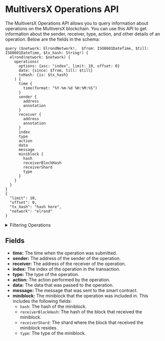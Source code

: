 # MultiversX Operations API

The MultiversX Operations API allows you to query information about operations on the MultiversX blockchain. You can use this API to get information about the sender, receiver, type, action, and other details of an operation.
Below are the fields in the schema:

```
query ($network: ElrondNetwork!,  $from: ISO8601DateTime, $till: ISO8601DateTime, $tx_hash: String!) {
  elrond(network: $network) {
    operations(
      options: {asc: "index", limit: 10, offset: 0}
      date: {since: $from, till: $till}
      txHash: {is: $tx_hash}
    ) {
      time {
        time(format: "%Y-%m-%d %H:%M:%S")
      }
      sender {
        address
        annotation
      }
      receiver {
        address
        annotation
      }
      index
      type
      action
      data
      message
      miniblock {
        hash
        receiverBlockHash
        receiverShard
        type
      }
    }
  }
}
{
  "limit": 10,
  "offset": 0,
  "tx_hash": "hash here",
  "network": "elrond"
}
```

<details><summary>Filtering Operations</summary>

**options** : A set of options that can be used to filter the results.

- **asc** or **desc** : The order of the results, either "asc" (ascending) or "desc" (descending).
- **limit** : The maximum number of results to return. The default is 10.
- **offset** : The number of results to skip. The default is 0.

- **any** : A catch-all filter ( OR logic) that can be used to select operations that match any of the other filters. This is useful if you want to combine multiple filters to narrow down the results.

- **date:** This field allows you to filter the results by the time when the operation was submitted. You can use the `since` and `till` options to specify a time range.
- **txHash:** This field allows you to filter the results by the hash of the transaction that the operation belongs to.
- **operationType:** This field allows you to filter the results by the type of the operation.
- **operationReceiver:** This field allows you to filter the results by the address of the receiver of the operation.
- **operationSender:** This field allows you to filter the results by the address of the sender of the operation.
- **operationIndex:** This field allows you to filter the results by the index of the operation in the transaction.
- **operationData:** This field allows you to filter the results by the data that was passed to the operation.
- **operationAction:** This field allows you to filter the results by the action performed by the operation.
- **miniblockReceiverShard:** This field allows you to filter the results by the shard where the miniblock that the operation was included in was received.
- **miniblockReceiverBlockHash:** This field allows you to filter the results by the hash of the block that the miniblock that the operation was included in was received in.
- **miniblockHash:** This field allows you to filter the results by the hash of the miniblock that the operation was included in.
- **index:** This field allows you to filter the results by the index of the operation in the miniblock.
- **height:** This field allows you to filter the results by the height of the miniblock that the operation was included in.
- **epoch:** This field allows you to filter the results by the epoch of the miniblock that the operation was included in.
- **dataOperation:** This field allows you to filter the results by the data operation that was performed by the operation.
- **data:** This field allows you to filter the results by the data that was passed to the data operation.
- **blockNonce:** This field allows you to filter the results by the block nonce of the miniblock that the operation was included in.
- **blockHash:** This field allows you to filter the results by the hash of the miniblock that the operation was included in.

</details>

## Fields

- **time:** The time when the operation was submitted.
- **sender:** The address of the sender of the operation.
- **receiver:** The address of the receiver of the operation.
- **index:** The index of the operation in the transaction.
- **type:** The type of the operation.
- **action:** The action performed by the operation.
- **data:** The data that was passed to the operation.
- **message:** The message that was sent to the smart contract.
- **miniblock:** The miniblock that the operation was included in. This includes the following fields:
  - `hash`: The hash of the miniblock.
  - `receiverBlockHash`: The hash of the block that received the miniblock.
  - `receiverShard`: The shard where the block that received the miniblock resides.
  - `type`: The type of the miniblock.
